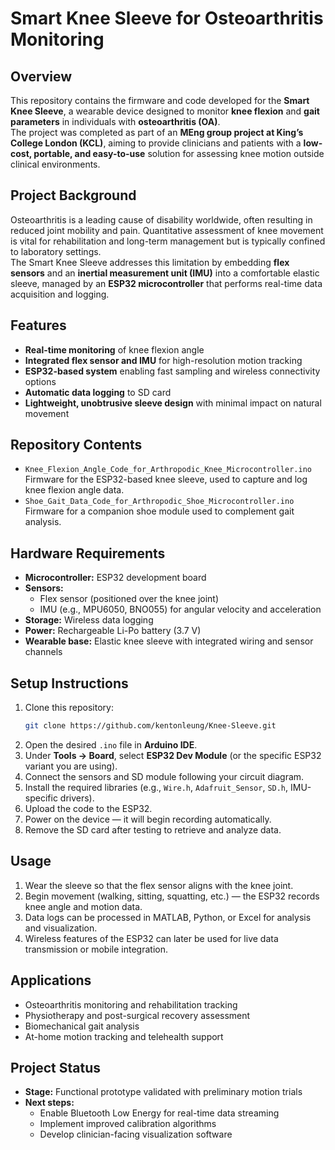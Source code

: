 # Smart Knee Sleeve for Osteoarthritis Monitoring

## Overview
This repository contains the firmware and code developed for the **Smart Knee Sleeve**, a wearable device designed to monitor **knee flexion** and **gait parameters** in individuals with **osteoarthritis (OA)**.  
The project was completed as part of an **MEng group project at King’s College London (KCL)**, aiming to provide clinicians and patients with a **low-cost, portable, and easy-to-use** solution for assessing knee motion outside clinical environments.

## Project Background
Osteoarthritis is a leading cause of disability worldwide, often resulting in reduced joint mobility and pain. Quantitative assessment of knee movement is vital for rehabilitation and long-term management but is typically confined to laboratory settings.  
The Smart Knee Sleeve addresses this limitation by embedding **flex sensors** and an **inertial measurement unit (IMU)** into a comfortable elastic sleeve, managed by an **ESP32 microcontroller** that performs real-time data acquisition and logging.

## Features
- **Real-time monitoring** of knee flexion angle  
- **Integrated flex sensor and IMU** for high-resolution motion tracking  
- **ESP32-based system** enabling fast sampling and wireless connectivity options  
- **Automatic data logging** to SD card  
- **Lightweight, unobtrusive sleeve design** with minimal impact on natural movement  

## Repository Contents
- `Knee_Flexion_Angle_Code_for_Arthropodic_Knee_Microcontroller.ino`  
  Firmware for the ESP32-based knee sleeve, used to capture and log knee flexion angle data.  
- `Shoe_Gait_Data_Code_for_Arthropodic_Shoe_Microcontroller.ino`  
  Firmware for a companion shoe module used to complement gait analysis.  

## Hardware Requirements
- **Microcontroller:** ESP32 development board  
- **Sensors:**  
  - Flex sensor (positioned over the knee joint)  
  - IMU (e.g., MPU6050, BNO055) for angular velocity and acceleration  
- **Storage:** Wireless data logging
- **Power:** Rechargeable Li-Po battery (3.7 V)  
- **Wearable base:** Elastic knee sleeve with integrated wiring and sensor channels  

## Setup Instructions
1. Clone this repository:  
   ```bash
   git clone https://github.com/kentonleung/Knee-Sleeve.git
   ```
2. Open the desired `.ino` file in **Arduino IDE**.  
3. Under **Tools → Board**, select **ESP32 Dev Module** (or the specific ESP32 variant you are using).  
4. Connect the sensors and SD module following your circuit diagram.  
5. Install the required libraries (e.g., `Wire.h`, `Adafruit_Sensor`, `SD.h`, IMU-specific drivers).  
6. Upload the code to the ESP32.  
7. Power on the device — it will begin recording automatically.  
8. Remove the SD card after testing to retrieve and analyze data.

## Usage
1. Wear the sleeve so that the flex sensor aligns with the knee joint.  
2. Begin movement (walking, sitting, squatting, etc.) — the ESP32 records knee angle and motion data.  
3. Data logs can be processed in MATLAB, Python, or Excel for analysis and visualization.  
4. Wireless features of the ESP32 can later be used for live data transmission or mobile integration.

## Applications
- Osteoarthritis monitoring and rehabilitation tracking  
- Physiotherapy and post-surgical recovery assessment  
- Biomechanical gait analysis  
- At-home motion tracking and telehealth support  

## Project Status
- **Stage:** Functional prototype validated with preliminary motion trials  
- **Next steps:**  
  - Enable Bluetooth Low Energy for real-time data streaming  
  - Implement improved calibration algorithms  
  - Develop clinician-facing visualization software  
